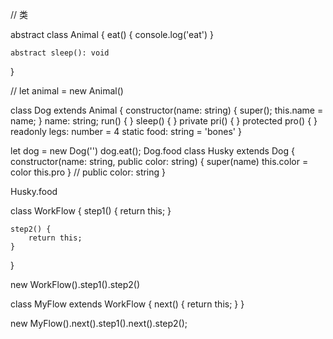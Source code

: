 // 类

abstract class Animal {
    eat() {
        console.log('eat')
    }

    abstract sleep(): void
}

// let animal = new Animal()

class Dog extends Animal {
    constructor(name: string) {
        super();
        this.name = name;
    }
    name: string;
    run() { }
    sleep() { }
    private pri() { }
    protected pro() { }
    readonly legs: number = 4
    static food: string = 'bones'
}

let dog = new Dog('')
dog.eat();
Dog.food
class Husky extends Dog {
    constructor(name: string, public color: string) {
        super(name)
        this.color = color
        this.pro
    }
    // public color: string
}

Husky.food

class WorkFlow {
    step1() {
        return this;
    }

    step2() {
        return this;
    }
}

new WorkFlow().step1().step2()

class MyFlow extends WorkFlow {
    next() {
        return this;
    }
}

new MyFlow().next().step1().next().step2();